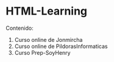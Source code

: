 # HTML-Learning

Contenido:

1. Curso online de Jonmircha
2. Curso online de PildorasInformaticas
3. Curso Prep-SoyHenry
